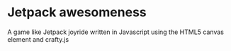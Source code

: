 # Jetpack awesomeness #

A game like Jetpack joyride written in Javascript using the HTML5 canvas element and crafty.js